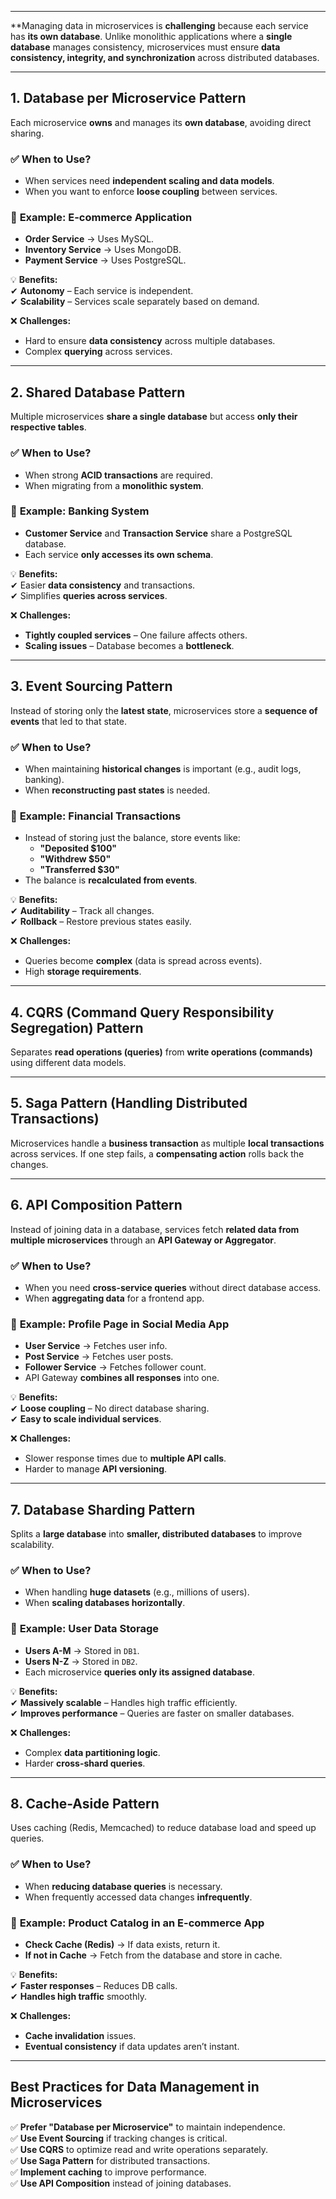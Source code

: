 
---
**Managing data in microservices is **challenging** because each service has **its own database**. Unlike monolithic applications where a **single database** manages consistency, microservices must ensure **data consistency, integrity, and synchronization** across distributed databases.

---

## **1. Database per Microservice Pattern**

Each microservice **owns** and manages its **own database**, avoiding direct sharing.

### ✅ **When to Use?**

- When services need **independent scaling and data models**.
- When you want to enforce **loose coupling** between services.

### 📌 **Example: E-commerce Application**

- **Order Service** → Uses MySQL.
- **Inventory Service** → Uses MongoDB.
- **Payment Service** → Uses PostgreSQL.

💡 **Benefits:**  
✔ **Autonomy** – Each service is independent.  
✔ **Scalability** – Services scale separately based on demand.

❌ **Challenges:**

- Hard to ensure **data consistency** across multiple databases.
- Complex **querying** across services.

---

## **2. Shared Database Pattern**

Multiple microservices **share a single database** but access **only their respective tables**.

### ✅ **When to Use?**

- When strong **ACID transactions** are required.
- When migrating from a **monolithic system**.

### 📌 **Example: Banking System**

- **Customer Service** and **Transaction Service** share a PostgreSQL database.
- Each service **only accesses its own schema**.

💡 **Benefits:**  
✔ Easier **data consistency** and transactions.  
✔ Simplifies **queries across services**.

❌ **Challenges:**

- **Tightly coupled services** – One failure affects others.
- **Scaling issues** – Database becomes a **bottleneck**.

---

## **3. Event Sourcing Pattern**

Instead of storing only the **latest state**, microservices store a **sequence of events** that led to that state.

### ✅ **When to Use?**

- When maintaining **historical changes** is important (e.g., audit logs, banking).
- When **reconstructing past states** is needed.

### 📌 **Example: Financial Transactions**

- Instead of storing just the balance, store events like:
    - **"Deposited $100"**
    - **"Withdrew $50"**
    - **"Transferred $30"**
- The balance is **recalculated from events**.

💡 **Benefits:**  
✔ **Auditability** – Track all changes.  
✔ **Rollback** – Restore previous states easily.

❌ **Challenges:**

- Queries become **complex** (data is spread across events).
- High **storage requirements**.

---

## **4. CQRS (Command Query Responsibility Segregation) Pattern**

Separates **read operations (queries)** from **write operations (commands)** using different data models.

---

## **5. Saga Pattern (Handling Distributed Transactions)**

Microservices handle a **business transaction** as multiple **local transactions** across services. If one step fails, a **compensating action** rolls back the changes.

---

## **6. API Composition Pattern**

Instead of joining data in a database, services fetch **related data from multiple microservices** through an **API Gateway or Aggregator**.

### ✅ **When to Use?**

- When you need **cross-service queries** without direct database access.
- When **aggregating data** for a frontend app.

### 📌 **Example: Profile Page in Social Media App**

- **User Service** → Fetches user info.
- **Post Service** → Fetches user posts.
- **Follower Service** → Fetches follower count.
- API Gateway **combines all responses** into one.

💡 **Benefits:**  
✔ **Loose coupling** – No direct database sharing.  
✔ **Easy to scale individual services**.

❌ **Challenges:**

- Slower response times due to **multiple API calls**.
- Harder to manage **API versioning**.

---

## **7. Database Sharding Pattern**

Splits a **large database** into **smaller, distributed databases** to improve scalability.

### ✅ **When to Use?**

- When handling **huge datasets** (e.g., millions of users).
- When **scaling databases horizontally**.

### 📌 **Example: User Data Storage**

- **Users A-M** → Stored in `DB1`.
- **Users N-Z** → Stored in `DB2`.
- Each microservice **queries only its assigned database**.

💡 **Benefits:**  
✔ **Massively scalable** – Handles high traffic efficiently.  
✔ **Improves performance** – Queries are faster on smaller databases.

❌ **Challenges:**

- Complex **data partitioning logic**.
- Harder **cross-shard queries**.

---

## **8. Cache-Aside Pattern**

Uses caching (Redis, Memcached) to reduce database load and speed up queries.

### ✅ **When to Use?**

- When **reducing database queries** is necessary.
- When frequently accessed data changes **infrequently**.

### 📌 **Example: Product Catalog in an E-commerce App**

- **Check Cache (Redis)** → If data exists, return it.
- **If not in Cache** → Fetch from the database and store in cache.

💡 **Benefits:**  
✔ **Faster responses** – Reduces DB calls.  
✔ **Handles high traffic** smoothly.

❌ **Challenges:**

- **Cache invalidation** issues.
- **Eventual consistency** if data updates aren’t instant.

---

## **Best Practices for Data Management in Microservices**

✅ **Prefer "Database per Microservice"** to maintain independence.  
✅ **Use Event Sourcing** if tracking changes is critical.  
✅ **Use CQRS** to optimize read and write operations separately.  
✅ **Use Saga Pattern** for distributed transactions.  
✅ **Implement caching** to improve performance.  
✅ **Use API Composition** instead of joining databases.
